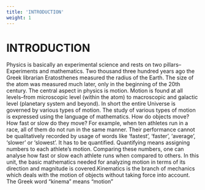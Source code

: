 ```yaml
---
title: 'INTRODUCTION'
weight: 1
---
```


# INTRODUCTION
Physics is basically an experimental science
and rests on two pillars–Experiments and
mathematics. Two thousand three hundred
years ago the Greek librarian Eratosthenes
measured the radius of the Earth. The size of
the atom was measured much later, only in
the beginning of the 20th century. The central
aspect in physics is motion. Motion is found
at all levels–from microscopic level (within
the atom) to macroscopic and galactic level
(planetary system and beyond). In short
the entire Universe is governed by various
types of motion. The study of various types of motion is expressed using the language of
mathematics.
How do objects move? How fast or slow do
they move? For example, when ten athletes
run in a race, all of them do not run in the
same manner. Their performance cannot be
qualitatively recorded by usage of words like
‘fastest’, ‘faster’, ‘average’, ‘slower’ or ‘slowest’.
It has to be quantified. Quantifying means
assigning numbers to each athlete’s motion.
Comparing these numbers, one can analyse
how fast or slow each athlete runs when
compared to others. In this unit, the basic
mathematics needed for analyzing motion
in terms of its direction and magnitude is
covered.Kinematics is the branch of mechanics
which deals with the motion of objects
without taking force into account. The
Greek word “kinema” means “motion”
